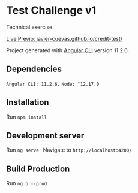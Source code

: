 # Test Challenge v1

Technical exercise.

<a href="https://javier-cuevas.github.io/credit-test/" >Live Previo: javier-cuevas.github.io/credit-test/</a>

Project generated with [Angular CLI](https://github.com/angular/angular-cli) version 11.2.6.

## Dependencies

```Angular CLI: 11.2.6.```
```Node: ^12.17.0```

## Installation

Run `npm install`

## Development server

Run `ng serve `
Navigate to ```http://localhost:4200/```

## Build Production

Run `ng b --prod`
